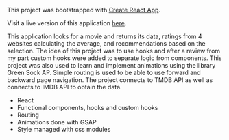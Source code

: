This project was bootstrapped with [Create React App](https://github.com/facebookincubator/create-react-app).

Visit a live version of this application [here](https://fispe.github.io/react-movie-finder/).


This application looks for a movie and returns its data, ratings from 4 websites calculating the average, and recommendations based on the selection.
The idea of this project was to use hooks and after a review from my part custom hooks were added to separate logic from components.
This project was also used to learn and implement animations using the library Green Sock AP.
Simple routing is used to be able to use forward and backward page navigation.
The project connects to TMDB API as well as connects to IMDB API to obtain the data.

- React
- Functional components, hooks and custom hooks
- Routing
- Animations done with GSAP
- Style managed with css modules
